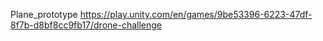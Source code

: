 Plane_prototype
https://play.unity.com/en/games/9be53396-6223-47df-8f7b-d8bf8cc9fb17/drone-challenge

